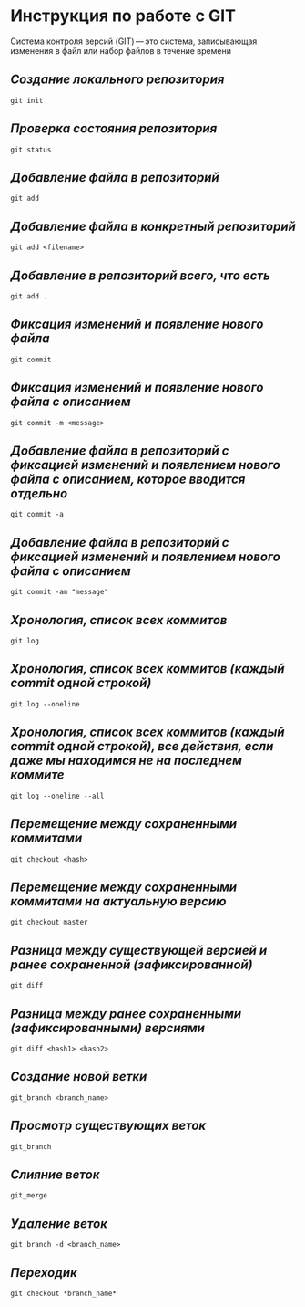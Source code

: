 # **Инструкция по работе с GIT**
 
 Система контроля версий (GIT) — это система, записывающая изменения в файл или набор файлов в течение времени

 ## *Создание локального репозитория*


    git init
    
## *Проверка состояния репозитория*

    git status

## *Добавление файла в репозиторий*

    git add

## *Добавление файла в конкретный репозиторий*

    git add <filename>

## *Добавление в репозиторий всего, что есть*

    git add .

## *Фиксация изменений и появление нового файла*

    git commit

## *Фиксация изменений и появление нового файла с описанием*

    git commit -m <message>

## *Добавление файла в репозиторий c фиксацией изменений и появлением нового файла с описанием, которое вводится отдельно*

    git commit -a

## *Добавление файла в репозиторий c фиксацией изменений и появлением нового файла с описанием*

    git commit -am "message"

## *Хронология, список всех коммитов*

    git log

## *Хронология, список всех коммитов (каждый commit одной строкой)*

    git log --oneline

## *Хронология, список всех коммитов (каждый commit одной строкой), все действия, если даже мы находимся не на последнем коммите*

    git log --oneline --all

## *Перемещение между сохраненными коммитами*

    git checkout <hash>

## *Перемещение между сохраненными коммитами на актуальную версию*

    git checkout master

## *Разница между существующей версией и ранее сохраненной (зафиксированной)*

    git diff

## *Разница между ранее сохраненными (зафиксированными) версиями*

    git diff <hash1> <hash2>

## *Создание новой ветки*

    git_branch <branch_name>

## *Просмотр существующих веток*

    git_branch

##  *Слияние веток*

    git_merge

## *Удаление веток*

    git branch -d <branch_name>

## *Переходик*

    git checkout *branch_name*